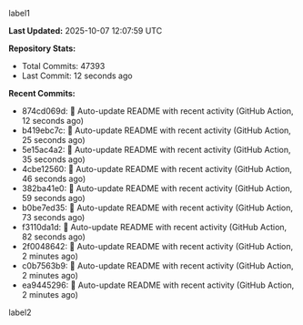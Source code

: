 
label1 
<!-- ACTIVITY_START -->
**Last Updated:** 2025-10-07 12:07:59 UTC

**Repository Stats:**
- Total Commits: 47393
- Last Commit: 12 seconds ago

**Recent Commits:**
- 874cd069d: 🤖 Auto-update README with recent activity (GitHub Action, 12 seconds ago)
- b419ebc7c: 🤖 Auto-update README with recent activity (GitHub Action, 25 seconds ago)
- 5e15ac4a2: 🤖 Auto-update README with recent activity (GitHub Action, 35 seconds ago)
- 4cbe12560: 🤖 Auto-update README with recent activity (GitHub Action, 46 seconds ago)
- 382ba41e0: 🤖 Auto-update README with recent activity (GitHub Action, 59 seconds ago)
- b0be7ed35: 🤖 Auto-update README with recent activity (GitHub Action, 73 seconds ago)
- f3110da1d: 🤖 Auto-update README with recent activity (GitHub Action, 82 seconds ago)
- 2f0048642: 🤖 Auto-update README with recent activity (GitHub Action, 2 minutes ago)
- c0b7563b9: 🤖 Auto-update README with recent activity (GitHub Action, 2 minutes ago)
- ea9445296: 🤖 Auto-update README with recent activity (GitHub Action, 2 minutes ago)
<!-- ACTIVITY_END -->

label2
